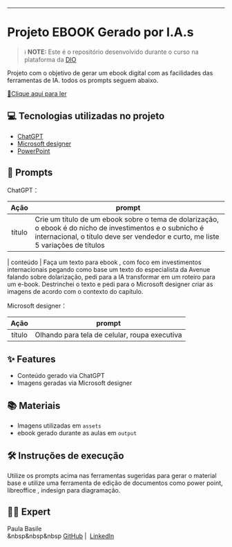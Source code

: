 

-------



# Projeto EBOOK Gerado por I.A.s


 > ℹ️ **NOTE:** Este é o repositório desenvolvido durante o curso na plataforma da [DIO](https://dio.me)

Projeto com o objetivo de gerar um ebook digital com as facilidades das ferramentas de IA. todos os prompts
seguem abaixo.

<a href="https://github.com/user-attachments/files/17985668/ebook.dolarizacao.feito.com.IA.pdf" title="View PDF now"> 📕Clique aqui para ler</a>

## 💻 Tecnologias utilizadas no projeto

- [ChatGPT](https://chat.openai.com/) 
- [Microsoft designer](https://designer.microsoft.com/)
- [PowerPoint](https://www.microsoft.com/en/microsoft-365/powerpoint)

## 🧠 Prompts


ChatGPT：

|   Ação   | prompt                                                                                                                                                                                                                                                                         |
| :------: | ------------------------------------------------------------------------------------------------------------------------------------------------------------------------------------------------------------------------------------------------------------------------------ |
|  título  | Crie um título de um ebook sobre o tema de dolarização, o ebook é do nicho de investimentos e o subnicho é internacional, o título deve ser vendedor e curto, me liste 5 variações de títulos      

| conteúdo | Faça um texto para ebook , com foco em investimentos internacionais pegando como base um texto do especialista da Avenue falando sobre dolarização, pedi para a IA transformar em um roteiro para um e-book. Destrinchei o texto e pedi para o Microsoft designer criar as imagens de acordo com o contexto do capítulo. 


Microsoft designer：

|  Ação  | prompt                                                                                 |
| :----: | -------------------------------------------------------------------------------------- |
| título | Olhando para tela de celular, roupa executiva |

## ✨ Features

- Conteúdo gerado via ChatGPT
- Imagens geradas via Microsoft designer

## 📚 Materiais

- Imagens utilizadas em `assets`
- ebook gerado durante as aulas em `output`

## 🛠️ Instruções de execução

Utilize os prompts acima nas ferramentas sugeridas para gerar o material base e utilize uma ferramenta de edição de documentos como power point, libreoffice , indesign para diagramação.

## 👨‍💻 Expert

Paula Basile<br>
    &nbsp&nbsp&nbsp
    <a href="https://github.com/paulabasile">
    GitHub</a>&nbsp;|&nbsp;
    <a href="https://www.linkedin.com/in/paulabasile/">LinkedIn</a>






